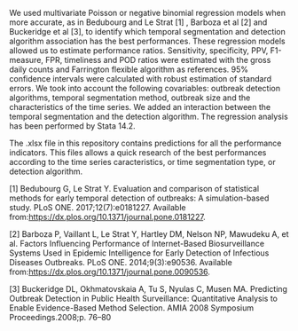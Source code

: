 We used multivariate Poisson or negative binomial regression models when more accurate, as in Bedubourg and Le Strat [1] , Barboza et al [2] and Buckeridge et al [3], to identify which temporal segmentation and detection algorithm association has the best performances. These regression models allowed us to estimate performance ratios. Sensitivity, specificity, PPV, F1-measure, FPR, timeliness and POD ratios were estimated with the gross daily counts and Farrington flexible algorithm as references. 95% confidence intervals were calculated with robust estimation of standard errors. We took into account the following covariables: outbreak detection algorithms, temporal segmentation method, outbreak size and the characteristics of the time series. We added an interaction between the temporal segmentation and the detection algorithm. The regression analysis has been performed by Stata 14.2.


The .xlsx file in this repository contains predictions for all the performance indicators. This files allows a quick research of the best performances according to the time series caracteristics, or time segmentation type, or detection algorithm.



[1] Bedubourg G, Le Strat Y. Evaluation and comparison of statistical methods for early temporal detection of outbreaks: A simulation-based study. PLoS ONE. 2017;12(7):e0181227. Available from:https://dx.plos.org/10.1371/journal.pone.0181227.

[2] Barboza P, Vaillant L, Le Strat Y, Hartley DM, Nelson NP, Mawudeku A, et al. Factors Influencing Performance of Internet-Based Biosurveillance Systems Used in Epidemic Intelligence for Early Detection of Infectious Diseases Outbreaks. PLoS ONE. 2014;9(3):e90536. Available from:https://dx.plos.org/10.1371/journal.pone.0090536.

[3] Buckeridge DL, Okhmatovskaia A, Tu S, Nyulas C, Musen MA. Predicting Outbreak Detection in Public Health Surveillance: Quantitative Analysis to Enable Evidence-Based Method Selection. AMIA 2008 Symposium Proceedings.2008;p. 76–80
